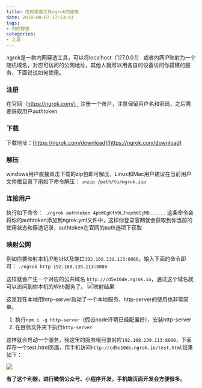 ```yaml
---
title: 内网穿透工具ngrok的使用
date: 2018-08-07 17:53:41
tags: 
- 内网穿透
categories: 
- 工具
---
```

ngrok是一款内网穿透工具，可以将localhost（127.0.0.1） 或者内网IP映射为一个随机域名，对应可访问的公网地址，其他人就可以用各自的设备访问你搭建的服务，下面说说如何使用。

### 注册
在官网（https://ngrok.com/） 注册一个账户，注意保留用户名和密码，之后需要获取用户authtoken
### 下载
下载地址：[https://ngrok.com/download](https://ngrok.com/download)
<!-- more -->
### 解压
windows用户直接双击下载的zip包即可解压，Linux和Mac用户建议在当前用户文件根目录下用如下命令解压：
`unzip /path/to/ngrok.zip`

### 连接用户
执行如下命令：
`./ngrok authtoken 4pbWEgKfh9LJhqxh6SjMD......`
这条命令会将你的authtoken添加到ngrok.yml文件中，这样你登录官网就会获取到你当前的使用状态和穿透记录，authtoken在官网的auth选项下获取

### 映射公网
例如你要映射本机IP地址以及端口`192.168.139.113:8080`，输入下面的命令即可：
`./ngrok http 192.168.139.113:8080`

这样就会产生一个对应的公共域名 `http://cd5e10de.ngrok.io`，通过这个域名就可以访问到你本机的Web服务了。
![映射结果](https://upload-images.jianshu.io/upload_images/1231991-8d2d58ff6337c6f5.png?imageMogr2/auto-orient/strip%7CimageView2/2/w/500)



这里我在本地用http-server启动了一个本地服务，http-server的使用也非常简单。
1. 执行`npm i -g http-server`（假设node环境已经配置好），安装http-server
2. 在目标文件夹下执行`http-server`

这样就会启动一个服务，我这里的服务根目录对应`192.168.139.113:8080`，下面存在一个test.html页面，用手机访问`http://cd5e10de.ngrok.io/test.html`结果如下：


![](https://upload-images.jianshu.io/upload_images/1231991-c460ea2a3bf8ac81.jpeg?imageMogr2/auto-orient/strip%7CimageView2/2/w/500)


**有了这个利器，进行微信公众号、小程序开发，手机端页面开发会方便很多。**

